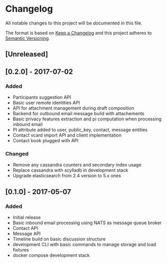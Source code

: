 # Changelog
All notable changes to this project will be documented in this file.

The format is based on [Keep a Changelog](http://keepachangelog.com/en/1.0.0/)
and this project adheres to [Semantic Versioning](http://semver.org/spec/v2.0.0.html).

## [Unreleased]

## [0.2.0] - 2017-07-02
### Added
- Participants suggestion API
- Basic user remote identities API
- API for attachment management during draft composition
- Backend for outbound email message build with attachements
- Basic privacy features extraction and pi computation when processing inbound email
- PI attribute added to user, public_key, contact, message entities
- Contact vcard import API and client implementation
- Contact book plugged with API

### Changed
- Remove any cassandra counters and secondary index usage
- Replace cassandra with scylladb in development stack
- Upgrade elasticsearch from 2.4 version to 5.x ones


## [0.1.0] - 2017-05-07
### Added
- Initial release
- Basic inbound email processing using NATS as message queue broker
- Contact API
- Message API 
- Timeline build on basic discussion structure
- development CLI with basic commands to manage storage and load fixtures
- docker compose development stack
